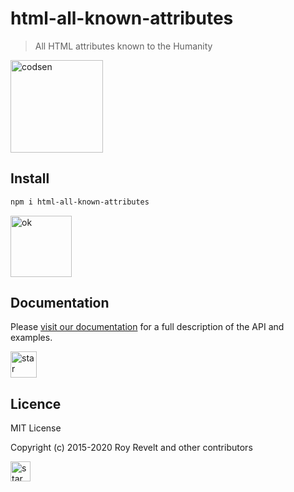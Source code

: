 # html-all-known-attributes

> All HTML attributes known to the Humanity

<img src="https://codsen.com/images/png-codsen-1.png" width="148" alt="codsen" align="center">

## Install

```bash
npm i html-all-known-attributes
```

<img src="https://codsen.com/images/png-codsen-ok.png" width="98" alt="ok" align="center">

## Documentation

Please [visit our documentation](https://codsen.com/os/html-all-known-attributes/) for a full description of the API and examples.

<img src="https://codsen.com/images/png-codsen-star.png" width="42" alt="star" align="center">

## Licence

MIT License

Copyright (c) 2015-2020 Roy Revelt and other contributors

<img src="https://codsen.com/images/png-codsen-star-small.png" width="32" alt="star" align="center">
